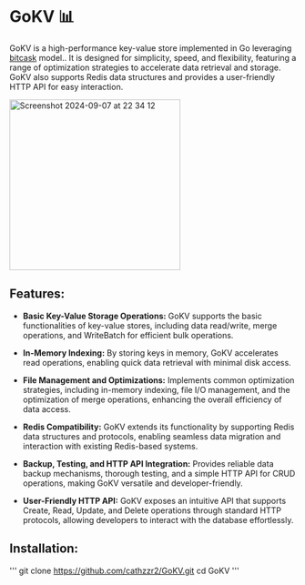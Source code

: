 # GoKV 📊

GoKV is a high-performance key-value store implemented in Go leveraging [bitcask](https://medium.com/@arpitbhayani/bitcask-a-log-structured-fast-kv-store-c6c728a9536b) model.. It is designed for simplicity, speed, and flexibility, featuring a range of optimization strategies to accelerate data retrieval and storage. GoKV also supports Redis data structures and provides a user-friendly HTTP API for easy interaction.

<img width="300" alt="Screenshot 2024-09-07 at 22 34 12" src="https://github.com/user-attachments/assets/009ba424-68f4-4ba8-8fee-20c972a150ad">

## Features:
- **Basic Key-Value Storage Operations:** GoKV supports the basic functionalities of key-value stores, including data read/write, merge operations, and WriteBatch for efficient bulk operations.

- **In-Memory Indexing:** By storing keys in memory, GoKV accelerates read operations, enabling quick data retrieval with minimal disk access.

- **File Management and Optimizations:** Implements common optimization strategies, including in-memory indexing, file I/O management, and the optimization of merge operations, enhancing the overall efficiency of data access.

- **Redis Compatibility:** GoKV extends its functionality by supporting Redis data structures and protocols, enabling seamless data migration and interaction with existing Redis-based systems.

- **Backup, Testing, and HTTP API Integration:** Provides reliable data backup mechanisms, thorough testing, and a simple HTTP API for CRUD operations, making GoKV versatile and developer-friendly.

- **User-Friendly HTTP API:** GoKV exposes an intuitive API that supports Create, Read, Update, and Delete operations through standard HTTP protocols, allowing developers to interact with the database effortlessly.

## Installation:
'''
git clone https://github.com/cathzzr2/GoKV.git
cd GoKV
'''
